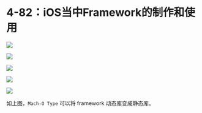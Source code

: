 # 4-82：iOS当中Framework的制作和使用

![](https://gitlab.com/kiriha/my-public-pictures/-/raw/main/pictures/2024/06/30_21_8_51_202406302108696.png)

![](https://gitlab.com/kiriha/my-public-pictures/-/raw/main/pictures/2024/06/30_21_9_55_202406302109555.png)

![](https://gitlab.com/kiriha/my-public-pictures/-/raw/main/pictures/2024/06/30_21_12_1_202406302111817.png)

![](https://gitlab.com/kiriha/my-public-pictures/-/raw/main/pictures/2024/06/30_21_13_42_202406302113030.png)

![](https://gitlab.com/kiriha/my-public-pictures/-/raw/main/pictures/2024/06/30_21_14_14_202406302114902.png)

如上图，`Mach-O Type` 可以将 framework 动态库变成静态库。
